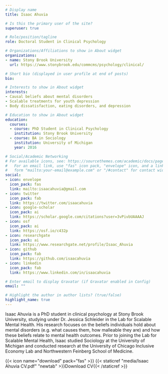 ```yaml
---
# Display name
title: Isaac Ahuvia

# Is this the primary user of the site?
superuser: true

# Role/position/tagline
role: Doctoral Student in Clinical Psychology

# Organizations/Affiliations to show in About widget
organizations:
- name: Stony Brook University
  url: https://www.stonybrook.edu/commcms/psychology/clinical/

# Short bio (displayed in user profile at end of posts)
bio: 

# Interests to show in About widget
interests:
- Causal beliefs about mental disorders
- Scalable treatments for youth depression
- Body dissatisfaction, eating disorders, and depression

# Education to show in About widget
education:
  courses:
  - course: PhD Student in Clinical Psychology
    institution: Stony Brook University
  - course: BA in Sociology
    institution: University of Michigan
    year: 2016

# Social/Academic Networking
# For available icons, see: https://sourcethemes.com/academic/docs/page-builder/#icons
#   For an email link, use "fas" icon pack, "envelope" icon, and a link in the
#   form "mailto:your-email@example.com" or "/#contact" for contact widget.
social:
- icon: envelope
  icon_pack: fas
  link: mailto:isaacahuvia@gmail.com
- icon: twitter
  icon_pack: fab
  link: https://twitter.com/isaacahuvia
- icon: google-scholar
  icon_pack: ai
  link: https://scholar.google.com/citations?user=3vPivbUAAAAJ
- icon: osf
  icon_pack: ai
  link: https://osf.io/c432p
- icon: researchgate
  icon_pack: ai
  link: https://www.researchgate.net/profile/Isaac_Ahuvia
- icon: github
  icon_pack: fab
  link: https://github.com/isaacahuvia
- icon: linkedin
  icon_pack: fab
  link: https://www.linkedin.com/in/isaacahuvia

# Enter email to display Gravatar (if Gravatar enabled in Config)
email: ""

# Highlight the author in author lists? (true/false)
highlight_name: true
---
```


Isaac Ahuvia is a PhD student in clinical psychology at Stony Brook University, studying under Dr. Jessica Schleider in the Lab for Scalable Mental Health. His research focuses on the beliefs individuals hold about mental disorders (e.g. what causes them, how malleable they are) and how these beliefs relate to mental health outcomes. Prior to joining the Lab for Scalable Mental Health, Isaac studied Sociology at the University of Michigan and conducted research at the University of Chicago Inclusive Economy Lab and Northwestern Feinberg School of Medicine. 

{{< icon name="download" pack="fas" >}} {{< staticref "media/Isaac Ahuvia CV.pdf" "newtab" >}}Download CV{{< /staticref >}}
